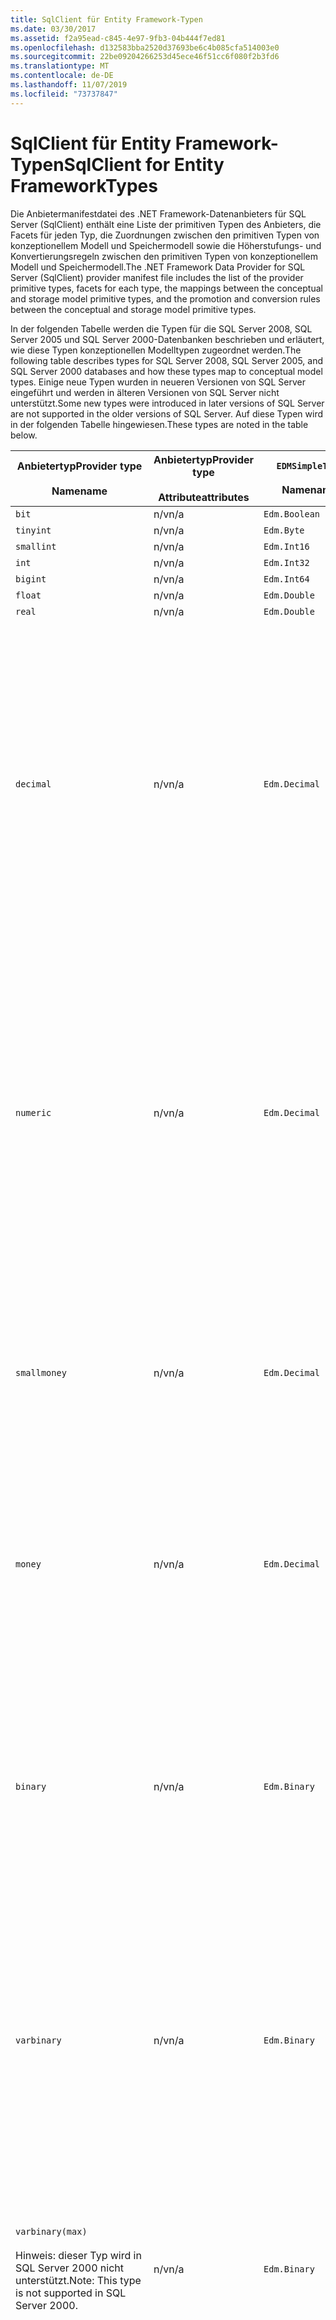 ```yaml
---
title: SqlClient für Entity Framework-Typen
ms.date: 03/30/2017
ms.assetid: f2a95ead-c845-4e97-9fb3-04b444f7ed81
ms.openlocfilehash: d132583bba2520d37693be6c4b085cfa514003e0
ms.sourcegitcommit: 22be09204266253d45ece46f51cc6f080f2b3fd6
ms.translationtype: MT
ms.contentlocale: de-DE
ms.lasthandoff: 11/07/2019
ms.locfileid: "73737847"
---
```

# <a name="sqlclient-for-entity-frameworktypes"></a><span data-ttu-id="a4013-102">SqlClient für Entity Framework-Typen</span><span class="sxs-lookup"><span data-stu-id="a4013-102">SqlClient for Entity FrameworkTypes</span></span>
<span data-ttu-id="a4013-103">Die Anbietermanifestdatei des .NET Framework-Datenanbieters für SQL Server (SqlClient) enthält eine Liste der primitiven Typen des Anbieters, die Facets für jeden Typ, die Zuordnungen zwischen den primitiven Typen von konzeptionellem Modell und Speichermodell sowie die Höherstufungs- und Konvertierungsregeln zwischen den primitiven Typen von konzeptionellem Modell und Speichermodell.</span><span class="sxs-lookup"><span data-stu-id="a4013-103">The .NET Framework Data Provider for SQL Server (SqlClient) provider manifest file includes the list of the provider primitive types, facets for each type, the mappings between the conceptual and storage model primitive types, and the promotion and conversion rules between the conceptual and storage model primitive types.</span></span>  
  
 <span data-ttu-id="a4013-104">In der folgenden Tabelle werden die Typen für die SQL Server 2008, SQL Server 2005 und SQL Server 2000-Datenbanken beschrieben und erläutert, wie diese Typen konzeptionellen Modelltypen zugeordnet werden.</span><span class="sxs-lookup"><span data-stu-id="a4013-104">The following table describes types for SQL Server 2008, SQL Server 2005, and SQL Server 2000 databases and how these types map to conceptual model types.</span></span> <span data-ttu-id="a4013-105">Einige neue Typen wurden in neueren Versionen von SQL Server eingeführt und werden in älteren Versionen von SQL Server nicht unterstützt.</span><span class="sxs-lookup"><span data-stu-id="a4013-105">Some new types were introduced in later versions of SQL Server are not supported in the older versions of SQL Server.</span></span> <span data-ttu-id="a4013-106">Auf diese Typen wird in der folgenden Tabelle hingewiesen.</span><span class="sxs-lookup"><span data-stu-id="a4013-106">These types are noted in the table below.</span></span>  
  
|<span data-ttu-id="a4013-107">Anbietertyp</span><span class="sxs-lookup"><span data-stu-id="a4013-107">Provider type</span></span><br /><br /> <span data-ttu-id="a4013-108">Name</span><span class="sxs-lookup"><span data-stu-id="a4013-108">name</span></span>|<span data-ttu-id="a4013-109">Anbietertyp</span><span class="sxs-lookup"><span data-stu-id="a4013-109">Provider type</span></span><br /><br /> <span data-ttu-id="a4013-110">Attribute</span><span class="sxs-lookup"><span data-stu-id="a4013-110">attributes</span></span>|`EDMSimpleType`<br /><br /> <span data-ttu-id="a4013-111">Name</span><span class="sxs-lookup"><span data-stu-id="a4013-111">name</span></span>|<span data-ttu-id="a4013-112">Facets</span><span class="sxs-lookup"><span data-stu-id="a4013-112">Facets</span></span>|  
|----------------------------|----------------------------------|------------------------------|------------|  
|`bit`|<span data-ttu-id="a4013-113">n/v</span><span class="sxs-lookup"><span data-stu-id="a4013-113">n/a</span></span>|`Edm.Boolean`|<span data-ttu-id="a4013-114">n/v</span><span class="sxs-lookup"><span data-stu-id="a4013-114">n/a</span></span>|  
|`tinyint`|<span data-ttu-id="a4013-115">n/v</span><span class="sxs-lookup"><span data-stu-id="a4013-115">n/a</span></span>|`Edm.Byte`|<span data-ttu-id="a4013-116">n/v</span><span class="sxs-lookup"><span data-stu-id="a4013-116">n/a</span></span>|  
|`smallint`|<span data-ttu-id="a4013-117">n/v</span><span class="sxs-lookup"><span data-stu-id="a4013-117">n/a</span></span>|`Edm.Int16`|<span data-ttu-id="a4013-118">n/v</span><span class="sxs-lookup"><span data-stu-id="a4013-118">n/a</span></span>|  
|`int`|<span data-ttu-id="a4013-119">n/v</span><span class="sxs-lookup"><span data-stu-id="a4013-119">n/a</span></span>|`Edm.Int32`|<span data-ttu-id="a4013-120">n/v</span><span class="sxs-lookup"><span data-stu-id="a4013-120">n/a</span></span>|  
|`bigint`|<span data-ttu-id="a4013-121">n/v</span><span class="sxs-lookup"><span data-stu-id="a4013-121">n/a</span></span>|`Edm.Int64`|<span data-ttu-id="a4013-122">n/v</span><span class="sxs-lookup"><span data-stu-id="a4013-122">n/a</span></span>|  
|`float`|<span data-ttu-id="a4013-123">n/v</span><span class="sxs-lookup"><span data-stu-id="a4013-123">n/a</span></span>|`Edm.Double`|<span data-ttu-id="a4013-124">n/v</span><span class="sxs-lookup"><span data-stu-id="a4013-124">n/a</span></span>|  
|`real`|<span data-ttu-id="a4013-125">n/v</span><span class="sxs-lookup"><span data-stu-id="a4013-125">n/a</span></span>|`Edm.Double`|<span data-ttu-id="a4013-126">n/v</span><span class="sxs-lookup"><span data-stu-id="a4013-126">n/a</span></span>|  
|`decimal`|<span data-ttu-id="a4013-127">n/v</span><span class="sxs-lookup"><span data-stu-id="a4013-127">n/a</span></span>|`Edm.Decimal`|<span data-ttu-id="a4013-128">Präziser</span><span class="sxs-lookup"><span data-stu-id="a4013-128">Precision:</span></span><br /><br /> <span data-ttu-id="a4013-129">-Minimal: 1</span><span class="sxs-lookup"><span data-stu-id="a4013-129">- Minimum: 1</span></span><br /><br /> <span data-ttu-id="a4013-130">-Maximum: 38</span><span class="sxs-lookup"><span data-stu-id="a4013-130">- Maximum: 38</span></span><br /><br /> <span data-ttu-id="a4013-131">-Standard: 18</span><span class="sxs-lookup"><span data-stu-id="a4013-131">- Default: 18</span></span><br /><br /> <span data-ttu-id="a4013-132">-Konstant: false</span><span class="sxs-lookup"><span data-stu-id="a4013-132">- Constant: False</span></span><br /><br /> <span data-ttu-id="a4013-133">Migen</span><span class="sxs-lookup"><span data-stu-id="a4013-133">Scale:</span></span><br /><br /> <span data-ttu-id="a4013-134">-Minimalwert: 0</span><span class="sxs-lookup"><span data-stu-id="a4013-134">- Minimum: 0</span></span><br /><br /> <span data-ttu-id="a4013-135">-Maximum: 38</span><span class="sxs-lookup"><span data-stu-id="a4013-135">- Maximum: 38</span></span><br /><br /> <span data-ttu-id="a4013-136">-Standardwert: 0</span><span class="sxs-lookup"><span data-stu-id="a4013-136">- Default: 0</span></span><br /><br /> <span data-ttu-id="a4013-137">-Konstant: false</span><span class="sxs-lookup"><span data-stu-id="a4013-137">- Constant: False</span></span>|  
|`numeric`|<span data-ttu-id="a4013-138">n/v</span><span class="sxs-lookup"><span data-stu-id="a4013-138">n/a</span></span>|`Edm.Decimal`|<span data-ttu-id="a4013-139">Präziser</span><span class="sxs-lookup"><span data-stu-id="a4013-139">Precision:</span></span><br /><br /> <span data-ttu-id="a4013-140">-Minimal: 1</span><span class="sxs-lookup"><span data-stu-id="a4013-140">- Minimum: 1</span></span><br /><br /> <span data-ttu-id="a4013-141">-Maximum: 38</span><span class="sxs-lookup"><span data-stu-id="a4013-141">- Maximum: 38</span></span><br /><br /> <span data-ttu-id="a4013-142">-Standard: 18</span><span class="sxs-lookup"><span data-stu-id="a4013-142">- Default: 18</span></span><br /><br /> <span data-ttu-id="a4013-143">-Konstant: false</span><span class="sxs-lookup"><span data-stu-id="a4013-143">- Constant: False</span></span><br /><br /> <span data-ttu-id="a4013-144">Migen</span><span class="sxs-lookup"><span data-stu-id="a4013-144">Scale:</span></span><br /><br /> <span data-ttu-id="a4013-145">-Minimalwert: 0</span><span class="sxs-lookup"><span data-stu-id="a4013-145">- Minimum: 0</span></span><br /><br /> <span data-ttu-id="a4013-146">-Maximum: 38</span><span class="sxs-lookup"><span data-stu-id="a4013-146">- Maximum: 38</span></span><br /><br /> <span data-ttu-id="a4013-147">-Standardwert: 0</span><span class="sxs-lookup"><span data-stu-id="a4013-147">- Default: 0</span></span><br /><br /> <span data-ttu-id="a4013-148">-Konstant: false</span><span class="sxs-lookup"><span data-stu-id="a4013-148">- Constant: False</span></span>|  
|`smallmoney`|<span data-ttu-id="a4013-149">n/v</span><span class="sxs-lookup"><span data-stu-id="a4013-149">n/a</span></span>|`Edm.Decimal`|<span data-ttu-id="a4013-150">Präziser</span><span class="sxs-lookup"><span data-stu-id="a4013-150">Precision:</span></span><br /><br /> <span data-ttu-id="a4013-151">-Standard: 10</span><span class="sxs-lookup"><span data-stu-id="a4013-151">- Default: 10</span></span><br /><br /> <span data-ttu-id="a4013-152">-Konstant: true</span><span class="sxs-lookup"><span data-stu-id="a4013-152">- Constant: True</span></span><br /><br /> <span data-ttu-id="a4013-153">Migen</span><span class="sxs-lookup"><span data-stu-id="a4013-153">Scale:</span></span><br /><br /> <span data-ttu-id="a4013-154">-Standardwert: 4</span><span class="sxs-lookup"><span data-stu-id="a4013-154">- Default: 4</span></span><br /><br /> <span data-ttu-id="a4013-155">-Konstant: true</span><span class="sxs-lookup"><span data-stu-id="a4013-155">- Constant: True</span></span>|  
|`money`|<span data-ttu-id="a4013-156">n/v</span><span class="sxs-lookup"><span data-stu-id="a4013-156">n/a</span></span>|`Edm.Decimal`|<span data-ttu-id="a4013-157">Präziser</span><span class="sxs-lookup"><span data-stu-id="a4013-157">Precision:</span></span><br /><br /> <span data-ttu-id="a4013-158">-Standardwert: 19</span><span class="sxs-lookup"><span data-stu-id="a4013-158">- Default: 19</span></span><br /><br /> <span data-ttu-id="a4013-159">-Konstant: true</span><span class="sxs-lookup"><span data-stu-id="a4013-159">- Constant: True</span></span><br /><br /> <span data-ttu-id="a4013-160">Migen</span><span class="sxs-lookup"><span data-stu-id="a4013-160">Scale:</span></span><br /><br /> <span data-ttu-id="a4013-161">-Standardwert: 4</span><span class="sxs-lookup"><span data-stu-id="a4013-161">- Default: 4</span></span><br /><br /> <span data-ttu-id="a4013-162">-Konstant: true</span><span class="sxs-lookup"><span data-stu-id="a4013-162">- Constant: True</span></span>|  
|`binary`|<span data-ttu-id="a4013-163">n/v</span><span class="sxs-lookup"><span data-stu-id="a4013-163">n/a</span></span>|`Edm.Binary`|<span data-ttu-id="a4013-164">MaxLength</span><span class="sxs-lookup"><span data-stu-id="a4013-164">MaxLength:</span></span><br /><br /> <span data-ttu-id="a4013-165">-Minimal: 1</span><span class="sxs-lookup"><span data-stu-id="a4013-165">- Minimum: 1</span></span><br /><br /> <span data-ttu-id="a4013-166">-Maximum: 8000</span><span class="sxs-lookup"><span data-stu-id="a4013-166">- Maximum: 8000</span></span><br /><br /> <span data-ttu-id="a4013-167">-Standard: 8000</span><span class="sxs-lookup"><span data-stu-id="a4013-167">- Default: 8000</span></span><br /><br /> <span data-ttu-id="a4013-168">-Konstant: false</span><span class="sxs-lookup"><span data-stu-id="a4013-168">- Constant: False</span></span><br /><br /> <span data-ttu-id="a4013-169">FixedLength:</span><span class="sxs-lookup"><span data-stu-id="a4013-169">FixedLength:</span></span><br /><br /> <span data-ttu-id="a4013-170">-Standard: true</span><span class="sxs-lookup"><span data-stu-id="a4013-170">- Default: True</span></span><br /><br /> <span data-ttu-id="a4013-171">-Konstant: true</span><span class="sxs-lookup"><span data-stu-id="a4013-171">- Constant: True</span></span>|  
|`varbinary`|<span data-ttu-id="a4013-172">n/v</span><span class="sxs-lookup"><span data-stu-id="a4013-172">n/a</span></span>|`Edm.Binary`|<span data-ttu-id="a4013-173">MaxLength</span><span class="sxs-lookup"><span data-stu-id="a4013-173">MaxLength:</span></span><br /><br /> <span data-ttu-id="a4013-174">-Minimal: 1</span><span class="sxs-lookup"><span data-stu-id="a4013-174">- Minimum: 1</span></span><br /><br /> <span data-ttu-id="a4013-175">-Maximum: 8000</span><span class="sxs-lookup"><span data-stu-id="a4013-175">- Maximum: 8000</span></span><br /><br /> <span data-ttu-id="a4013-176">-Standard: 8000</span><span class="sxs-lookup"><span data-stu-id="a4013-176">- Default: 8000</span></span><br /><br /> <span data-ttu-id="a4013-177">-Konstant: false</span><span class="sxs-lookup"><span data-stu-id="a4013-177">- Constant: False</span></span><br /><br /> <span data-ttu-id="a4013-178">FixedLength:</span><span class="sxs-lookup"><span data-stu-id="a4013-178">FixedLength:</span></span><br /><br /> <span data-ttu-id="a4013-179">-Standardwert: false</span><span class="sxs-lookup"><span data-stu-id="a4013-179">- Default: False</span></span><br /><br /> <span data-ttu-id="a4013-180">-Konstant: true</span><span class="sxs-lookup"><span data-stu-id="a4013-180">- Constant: True</span></span>|  
|`varbinary(max)`<br /><br /> <span data-ttu-id="a4013-181">Hinweis: dieser Typ wird in SQL Server 2000 nicht unterstützt.</span><span class="sxs-lookup"><span data-stu-id="a4013-181">Note: This type is not supported in SQL Server 2000.</span></span>|<span data-ttu-id="a4013-182">n/v</span><span class="sxs-lookup"><span data-stu-id="a4013-182">n/a</span></span>|`Edm.Binary`|<span data-ttu-id="a4013-183">MaxLength</span><span class="sxs-lookup"><span data-stu-id="a4013-183">MaxLength:</span></span><br /><br /> <span data-ttu-id="a4013-184">-Standard: 214748364780</span><span class="sxs-lookup"><span data-stu-id="a4013-184">- Default: 214748364780</span></span><br /><br /> <span data-ttu-id="a4013-185">-Konstant: true</span><span class="sxs-lookup"><span data-stu-id="a4013-185">- Constant: True</span></span><br /><br /> <span data-ttu-id="a4013-186">FixedLength:</span><span class="sxs-lookup"><span data-stu-id="a4013-186">FixedLength:</span></span><br /><br /> <span data-ttu-id="a4013-187">-Standardwert: false</span><span class="sxs-lookup"><span data-stu-id="a4013-187">- Default: False</span></span><br /><br /> <span data-ttu-id="a4013-188">-Konstant: true</span><span class="sxs-lookup"><span data-stu-id="a4013-188">- Constant: True</span></span>|  
|`image`|<span data-ttu-id="a4013-189">n/v</span><span class="sxs-lookup"><span data-stu-id="a4013-189">n/a</span></span>|`Edm.Binary`|<span data-ttu-id="a4013-190">MaxLength</span><span class="sxs-lookup"><span data-stu-id="a4013-190">MaxLength:</span></span><br /><br /> <span data-ttu-id="a4013-191">-Standard: 2147483647</span><span class="sxs-lookup"><span data-stu-id="a4013-191">- Default: 2147483647</span></span><br /><br /> <span data-ttu-id="a4013-192">-Konstant: true</span><span class="sxs-lookup"><span data-stu-id="a4013-192">- Constant: True</span></span><br /><br /> <span data-ttu-id="a4013-193">FixedLength:</span><span class="sxs-lookup"><span data-stu-id="a4013-193">FixedLength:</span></span><br /><br /> <span data-ttu-id="a4013-194">-Standardwert: false</span><span class="sxs-lookup"><span data-stu-id="a4013-194">- Default: False</span></span><br /><br /> <span data-ttu-id="a4013-195">-Konstant: true</span><span class="sxs-lookup"><span data-stu-id="a4013-195">- Constant: True</span></span>|  
|`timestamp`|<span data-ttu-id="a4013-196">n/v</span><span class="sxs-lookup"><span data-stu-id="a4013-196">n/a</span></span>|`Edm.Binary`|<span data-ttu-id="a4013-197">MaxLength</span><span class="sxs-lookup"><span data-stu-id="a4013-197">MaxLength:</span></span><br /><br /> <span data-ttu-id="a4013-198">-Standardwert: 8</span><span class="sxs-lookup"><span data-stu-id="a4013-198">- Default: 8</span></span><br /><br /> <span data-ttu-id="a4013-199">-Konstant: true</span><span class="sxs-lookup"><span data-stu-id="a4013-199">- Constant: True</span></span><br /><br /> <span data-ttu-id="a4013-200">FixedLength:</span><span class="sxs-lookup"><span data-stu-id="a4013-200">FixedLength:</span></span><br /><br /> <span data-ttu-id="a4013-201">-Standard: true</span><span class="sxs-lookup"><span data-stu-id="a4013-201">- Default: True</span></span><br /><br /> <span data-ttu-id="a4013-202">-Konstant: true</span><span class="sxs-lookup"><span data-stu-id="a4013-202">- Constant: True</span></span>|  
|`rowversion`|<span data-ttu-id="a4013-203">n/v</span><span class="sxs-lookup"><span data-stu-id="a4013-203">n/a</span></span>|`Edm.Binary`|<span data-ttu-id="a4013-204">MaxLength</span><span class="sxs-lookup"><span data-stu-id="a4013-204">MaxLength:</span></span><br /><br /> <span data-ttu-id="a4013-205">-Standardwert: 8</span><span class="sxs-lookup"><span data-stu-id="a4013-205">- Default: 8</span></span><br /><br /> <span data-ttu-id="a4013-206">-Konstant: true</span><span class="sxs-lookup"><span data-stu-id="a4013-206">- Constant: True</span></span><br /><br /> <span data-ttu-id="a4013-207">FixedLength:</span><span class="sxs-lookup"><span data-stu-id="a4013-207">FixedLength:</span></span><br /><br /> <span data-ttu-id="a4013-208">-Standard: true</span><span class="sxs-lookup"><span data-stu-id="a4013-208">- Default: True</span></span><br /><br /> <span data-ttu-id="a4013-209">-Konstant: true</span><span class="sxs-lookup"><span data-stu-id="a4013-209">- Constant: True</span></span>|  
|`smalldatetime`|<span data-ttu-id="a4013-210">n/v</span><span class="sxs-lookup"><span data-stu-id="a4013-210">n/a</span></span>|`Edm.DateTime`|<span data-ttu-id="a4013-211">Präziser</span><span class="sxs-lookup"><span data-stu-id="a4013-211">Precision:</span></span><br /><br /> <span data-ttu-id="a4013-212">-Standardwert: 0</span><span class="sxs-lookup"><span data-stu-id="a4013-212">- Default: 0</span></span><br /><br /> <span data-ttu-id="a4013-213">-Konstant: true</span><span class="sxs-lookup"><span data-stu-id="a4013-213">- Constant: True</span></span>|  
|`datetime`|<span data-ttu-id="a4013-214">n/v</span><span class="sxs-lookup"><span data-stu-id="a4013-214">n/a</span></span>|`Edm.DateTime`|<span data-ttu-id="a4013-215">Präziser</span><span class="sxs-lookup"><span data-stu-id="a4013-215">Precision:</span></span><br /><br /> <span data-ttu-id="a4013-216">-Standardwert: 3</span><span class="sxs-lookup"><span data-stu-id="a4013-216">- Default: 3</span></span><br /><br /> <span data-ttu-id="a4013-217">-Konstant: true</span><span class="sxs-lookup"><span data-stu-id="a4013-217">- Constant: True</span></span>|  
|`date`<br /><br /> <span data-ttu-id="a4013-218">Hinweis: dieser Typ wird in SQL Server 2005 und SQL Server 2000 nicht unterstützt.</span><span class="sxs-lookup"><span data-stu-id="a4013-218">Note: This type is not supported in SQL Server 2005 and SQL Server 2000.</span></span>|<span data-ttu-id="a4013-219">n/v</span><span class="sxs-lookup"><span data-stu-id="a4013-219">n/a</span></span>|`Edm.DateTime`|<span data-ttu-id="a4013-220">Präziser</span><span class="sxs-lookup"><span data-stu-id="a4013-220">Precision:</span></span><br /><br /> <span data-ttu-id="a4013-221">-Standardwert: 0</span><span class="sxs-lookup"><span data-stu-id="a4013-221">- Default: 0</span></span><br /><br /> <span data-ttu-id="a4013-222">-Konstant: false</span><span class="sxs-lookup"><span data-stu-id="a4013-222">- Constant: False</span></span>|  
|`time`<br /><br /> <span data-ttu-id="a4013-223">Hinweis: dieser Typ wird in SQL Server 2005 und SQL Server 2000 nicht unterstützt.</span><span class="sxs-lookup"><span data-stu-id="a4013-223">Note: This type is not supported in SQL Server 2005 and SQL Server 2000.</span></span>|<span data-ttu-id="a4013-224">n/v</span><span class="sxs-lookup"><span data-stu-id="a4013-224">n/a</span></span>|`Edm.Time`|<span data-ttu-id="a4013-225">Präziser</span><span class="sxs-lookup"><span data-stu-id="a4013-225">Precision:</span></span><br /><br /> <span data-ttu-id="a4013-226">-Standardwert: 7</span><span class="sxs-lookup"><span data-stu-id="a4013-226">- Default: 7</span></span><br /><br /> <span data-ttu-id="a4013-227">-Konstant: false</span><span class="sxs-lookup"><span data-stu-id="a4013-227">- Constant: False</span></span>|  
|`datetime2`<br /><br /> <span data-ttu-id="a4013-228">Hinweis: dieser Typ wird in SQL Server 2005 und SQL Server 2000 nicht unterstützt.</span><span class="sxs-lookup"><span data-stu-id="a4013-228">Note: This type is not supported in SQL Server 2005 and SQL Server 2000.</span></span>|<span data-ttu-id="a4013-229">n/v</span><span class="sxs-lookup"><span data-stu-id="a4013-229">n/a</span></span>|`Edm.DateTime`|<span data-ttu-id="a4013-230">Präziser</span><span class="sxs-lookup"><span data-stu-id="a4013-230">Precision:</span></span><br /><br /> <span data-ttu-id="a4013-231">-Standardwert: 7</span><span class="sxs-lookup"><span data-stu-id="a4013-231">- Default: 7</span></span><br /><br /> <span data-ttu-id="a4013-232">-Konstant: false</span><span class="sxs-lookup"><span data-stu-id="a4013-232">- Constant: False</span></span>|  
|`datetimeoffset`<br /><br /> <span data-ttu-id="a4013-233">Hinweis: dieser Typ wird in SQL Server 2005 und SQL Server 2000 nicht unterstützt.</span><span class="sxs-lookup"><span data-stu-id="a4013-233">Note: This type is not supported in SQL Server 2005 and SQL Server 2000.</span></span>|<span data-ttu-id="a4013-234">n/v</span><span class="sxs-lookup"><span data-stu-id="a4013-234">n/a</span></span>|`Edm.DateTimeOffset`|<span data-ttu-id="a4013-235">Präziser</span><span class="sxs-lookup"><span data-stu-id="a4013-235">Precision:</span></span><br /><br /> <span data-ttu-id="a4013-236">-Standardwert: 7</span><span class="sxs-lookup"><span data-stu-id="a4013-236">- Default: 7</span></span><br /><br /> <span data-ttu-id="a4013-237">-Konstant: false</span><span class="sxs-lookup"><span data-stu-id="a4013-237">- Constant: False</span></span>|  
|`nvarchar`<br /><br /> <span data-ttu-id="a4013-238">Hinweis: dieser Typ wird in SQL Server 2000 nicht unterstützt.</span><span class="sxs-lookup"><span data-stu-id="a4013-238">Note: This type is not supported in SQL Server 2000.</span></span>|<span data-ttu-id="a4013-239">n/v</span><span class="sxs-lookup"><span data-stu-id="a4013-239">n/a</span></span>|`Edm.String`|<span data-ttu-id="a4013-240">MaxLength</span><span class="sxs-lookup"><span data-stu-id="a4013-240">MaxLength:</span></span><br /><br /> <span data-ttu-id="a4013-241">-Minimal: 1</span><span class="sxs-lookup"><span data-stu-id="a4013-241">- Minimum: 1</span></span><br /><br /> <span data-ttu-id="a4013-242">-Maximum: 4000</span><span class="sxs-lookup"><span data-stu-id="a4013-242">- Maximum: 4000</span></span><br /><br /> <span data-ttu-id="a4013-243">-Standard: 4000</span><span class="sxs-lookup"><span data-stu-id="a4013-243">- Default: 4000</span></span><br /><br /> <span data-ttu-id="a4013-244">-Konstant: false</span><span class="sxs-lookup"><span data-stu-id="a4013-244">- Constant: False</span></span><br /><br /> <span data-ttu-id="a4013-245">Unicode:</span><span class="sxs-lookup"><span data-stu-id="a4013-245">Unicode:</span></span><br /><br /> <span data-ttu-id="a4013-246">-Standard: true</span><span class="sxs-lookup"><span data-stu-id="a4013-246">- Default: True</span></span><br /><br /> <span data-ttu-id="a4013-247">-Konstant: true</span><span class="sxs-lookup"><span data-stu-id="a4013-247">- Constant: True</span></span><br /><br /> <span data-ttu-id="a4013-248">FixedLength:</span><span class="sxs-lookup"><span data-stu-id="a4013-248">FixedLength:</span></span><br /><br /> <span data-ttu-id="a4013-249">-Standardwert: false</span><span class="sxs-lookup"><span data-stu-id="a4013-249">- Default: False</span></span><br /><br /> <span data-ttu-id="a4013-250">-Konstant: true</span><span class="sxs-lookup"><span data-stu-id="a4013-250">- Constant: True</span></span>|  
|`varchar`<br /><br /> <span data-ttu-id="a4013-251">Hinweis: dieser Typ wird in SQL Server 2000 nicht unterstützt.</span><span class="sxs-lookup"><span data-stu-id="a4013-251">Note: This type is not supported in SQL Server 2000.</span></span>|<span data-ttu-id="a4013-252">n/v</span><span class="sxs-lookup"><span data-stu-id="a4013-252">n/a</span></span>|`Edm.String`|<span data-ttu-id="a4013-253">MaxLength</span><span class="sxs-lookup"><span data-stu-id="a4013-253">MaxLength:</span></span><br /><br /> <span data-ttu-id="a4013-254">-Minimal: 1</span><span class="sxs-lookup"><span data-stu-id="a4013-254">- Minimum: 1</span></span><br /><br /> <span data-ttu-id="a4013-255">-Maximum: 8000</span><span class="sxs-lookup"><span data-stu-id="a4013-255">- Maximum: 8000</span></span><br /><br /> <span data-ttu-id="a4013-256">-Standard: 8000</span><span class="sxs-lookup"><span data-stu-id="a4013-256">- Default: 8000</span></span><br /><br /> <span data-ttu-id="a4013-257">-Konstant: false</span><span class="sxs-lookup"><span data-stu-id="a4013-257">- Constant: False</span></span><br /><br /> <span data-ttu-id="a4013-258">Unicode:</span><span class="sxs-lookup"><span data-stu-id="a4013-258">Unicode:</span></span><br /><br /> <span data-ttu-id="a4013-259">-Standardwert: false</span><span class="sxs-lookup"><span data-stu-id="a4013-259">- Default: False</span></span><br /><br /> <span data-ttu-id="a4013-260">-Konstant: true</span><span class="sxs-lookup"><span data-stu-id="a4013-260">- Constant: True</span></span><br /><br /> <span data-ttu-id="a4013-261">FixedLength:</span><span class="sxs-lookup"><span data-stu-id="a4013-261">FixedLength:</span></span><br /><br /> <span data-ttu-id="a4013-262">-Standardwert: false</span><span class="sxs-lookup"><span data-stu-id="a4013-262">- Default: False</span></span><br /><br /> <span data-ttu-id="a4013-263">-Konstant: true</span><span class="sxs-lookup"><span data-stu-id="a4013-263">- Constant: True</span></span>|  
|`char`|<span data-ttu-id="a4013-264">n/v</span><span class="sxs-lookup"><span data-stu-id="a4013-264">n/a</span></span>|`Edm.String`|<span data-ttu-id="a4013-265">MaxLength</span><span class="sxs-lookup"><span data-stu-id="a4013-265">MaxLength:</span></span><br /><br /> <span data-ttu-id="a4013-266">-Minimal: 1</span><span class="sxs-lookup"><span data-stu-id="a4013-266">- Minimum: 1</span></span><br /><br /> <span data-ttu-id="a4013-267">-Maximum: 8000</span><span class="sxs-lookup"><span data-stu-id="a4013-267">- Maximum: 8000</span></span><br /><br /> <span data-ttu-id="a4013-268">-Standard: 8000</span><span class="sxs-lookup"><span data-stu-id="a4013-268">- Default: 8000</span></span><br /><br /> <span data-ttu-id="a4013-269">-Konstant: false</span><span class="sxs-lookup"><span data-stu-id="a4013-269">- Constant: False</span></span><br /><br /> <span data-ttu-id="a4013-270">Unicode:</span><span class="sxs-lookup"><span data-stu-id="a4013-270">Unicode:</span></span><br /><br /> <span data-ttu-id="a4013-271">-Standardwert: false</span><span class="sxs-lookup"><span data-stu-id="a4013-271">- Default: False</span></span><br /><br /> <span data-ttu-id="a4013-272">-Konstant: true</span><span class="sxs-lookup"><span data-stu-id="a4013-272">- Constant: True</span></span><br /><br /> <span data-ttu-id="a4013-273">FixedLength:</span><span class="sxs-lookup"><span data-stu-id="a4013-273">FixedLength:</span></span><br /><br /> <span data-ttu-id="a4013-274">-Standard: true</span><span class="sxs-lookup"><span data-stu-id="a4013-274">- Default: True</span></span><br /><br /> <span data-ttu-id="a4013-275">-Konstant: true</span><span class="sxs-lookup"><span data-stu-id="a4013-275">- Constant: True</span></span>|  
|`nchar`|<span data-ttu-id="a4013-276">n/v</span><span class="sxs-lookup"><span data-stu-id="a4013-276">n/a</span></span>|`Edm.String`|<span data-ttu-id="a4013-277">MaxLength</span><span class="sxs-lookup"><span data-stu-id="a4013-277">MaxLength:</span></span><br /><br /> <span data-ttu-id="a4013-278">-Minimal: 1</span><span class="sxs-lookup"><span data-stu-id="a4013-278">- Minimum: 1</span></span><br /><br /> <span data-ttu-id="a4013-279">-Maximum: 4000</span><span class="sxs-lookup"><span data-stu-id="a4013-279">- Maximum: 4000</span></span><br /><br /> <span data-ttu-id="a4013-280">-Standard: 4000</span><span class="sxs-lookup"><span data-stu-id="a4013-280">- Default: 4000</span></span><br /><br /> <span data-ttu-id="a4013-281">-Konstant: false</span><span class="sxs-lookup"><span data-stu-id="a4013-281">- Constant: False</span></span><br /><br /> <span data-ttu-id="a4013-282">Unicode:</span><span class="sxs-lookup"><span data-stu-id="a4013-282">Unicode:</span></span><br /><br /> <span data-ttu-id="a4013-283">-Standard: true</span><span class="sxs-lookup"><span data-stu-id="a4013-283">- Default: True</span></span><br /><br /> <span data-ttu-id="a4013-284">-Konstant: true</span><span class="sxs-lookup"><span data-stu-id="a4013-284">- Constant: True</span></span><br /><br /> <span data-ttu-id="a4013-285">FixedLength:</span><span class="sxs-lookup"><span data-stu-id="a4013-285">FixedLength:</span></span><br /><br /> <span data-ttu-id="a4013-286">-Standard: true</span><span class="sxs-lookup"><span data-stu-id="a4013-286">- Default: True</span></span><br /><br /> <span data-ttu-id="a4013-287">-Konstant: true</span><span class="sxs-lookup"><span data-stu-id="a4013-287">- Constant: True</span></span>|  
|<span data-ttu-id="a4013-288">`varchar`(`max`)</span><span class="sxs-lookup"><span data-stu-id="a4013-288">`varchar`(`max`)</span></span>|<span data-ttu-id="a4013-289">n/v</span><span class="sxs-lookup"><span data-stu-id="a4013-289">n/a</span></span>|`Edm.String`|<span data-ttu-id="a4013-290">MaxLength</span><span class="sxs-lookup"><span data-stu-id="a4013-290">MaxLength:</span></span><br /><br /> <span data-ttu-id="a4013-291">-Standard: 2147483647</span><span class="sxs-lookup"><span data-stu-id="a4013-291">- Default: 2147483647</span></span><br /><br /> <span data-ttu-id="a4013-292">-Konstant: true</span><span class="sxs-lookup"><span data-stu-id="a4013-292">- Constant: True</span></span><br /><br /> <span data-ttu-id="a4013-293">Unicode:</span><span class="sxs-lookup"><span data-stu-id="a4013-293">Unicode:</span></span><br /><br /> <span data-ttu-id="a4013-294">-Standardwert: false</span><span class="sxs-lookup"><span data-stu-id="a4013-294">- Default: False</span></span><br /><br /> <span data-ttu-id="a4013-295">-Konstant: true</span><span class="sxs-lookup"><span data-stu-id="a4013-295">- Constant: True</span></span><br /><br /> <span data-ttu-id="a4013-296">FixedLength:</span><span class="sxs-lookup"><span data-stu-id="a4013-296">FixedLength:</span></span><br /><br /> <span data-ttu-id="a4013-297">-Standardwert: false</span><span class="sxs-lookup"><span data-stu-id="a4013-297">- Default: False</span></span><br /><br /> <span data-ttu-id="a4013-298">-Konstant: true</span><span class="sxs-lookup"><span data-stu-id="a4013-298">- Constant: True</span></span>|  
|<span data-ttu-id="a4013-299">`nvarchar`(`max`)</span><span class="sxs-lookup"><span data-stu-id="a4013-299">`nvarchar`(`max`)</span></span>|<span data-ttu-id="a4013-300">n/v</span><span class="sxs-lookup"><span data-stu-id="a4013-300">n/a</span></span>|`Edm.String`|<span data-ttu-id="a4013-301">MaxLength</span><span class="sxs-lookup"><span data-stu-id="a4013-301">MaxLength:</span></span><br /><br /> <span data-ttu-id="a4013-302">-Standard: 1073741823</span><span class="sxs-lookup"><span data-stu-id="a4013-302">- Default: 1073741823</span></span><br /><br /> <span data-ttu-id="a4013-303">-Konstant: true</span><span class="sxs-lookup"><span data-stu-id="a4013-303">- Constant: True</span></span><br /><br /> <span data-ttu-id="a4013-304">Unicode:</span><span class="sxs-lookup"><span data-stu-id="a4013-304">Unicode:</span></span><br /><br /> <span data-ttu-id="a4013-305">-Standard: true</span><span class="sxs-lookup"><span data-stu-id="a4013-305">- Default: True</span></span><br /><br /> <span data-ttu-id="a4013-306">-Konstant: true</span><span class="sxs-lookup"><span data-stu-id="a4013-306">- Constant: True</span></span><br /><br /> <span data-ttu-id="a4013-307">FixedLength:</span><span class="sxs-lookup"><span data-stu-id="a4013-307">FixedLength:</span></span><br /><br /> <span data-ttu-id="a4013-308">-Standardwert: false</span><span class="sxs-lookup"><span data-stu-id="a4013-308">- Default: False</span></span><br /><br /> <span data-ttu-id="a4013-309">-Konstant: true</span><span class="sxs-lookup"><span data-stu-id="a4013-309">- Constant: True</span></span>|  
|`ntext`|<span data-ttu-id="a4013-310">Gleichwertig: false</span><span class="sxs-lookup"><span data-stu-id="a4013-310">Equal comparable: False</span></span><br /><br /> <span data-ttu-id="a4013-311">Vergleichbare Reihenfolge: false</span><span class="sxs-lookup"><span data-stu-id="a4013-311">Order comparable: False</span></span>|`Edm.String`|<span data-ttu-id="a4013-312">MaxLength</span><span class="sxs-lookup"><span data-stu-id="a4013-312">MaxLength:</span></span><br /><br /> <span data-ttu-id="a4013-313">-Standard: 1073741823</span><span class="sxs-lookup"><span data-stu-id="a4013-313">- Default: 1073741823</span></span><br /><br /> <span data-ttu-id="a4013-314">-Konstant: true</span><span class="sxs-lookup"><span data-stu-id="a4013-314">- Constant: True</span></span><br /><br /> <span data-ttu-id="a4013-315">Unicode:</span><span class="sxs-lookup"><span data-stu-id="a4013-315">Unicode:</span></span><br /><br /> <span data-ttu-id="a4013-316">-Standardwert: false</span><span class="sxs-lookup"><span data-stu-id="a4013-316">- Default: False</span></span><br /><br /> <span data-ttu-id="a4013-317">-Konstant: true</span><span class="sxs-lookup"><span data-stu-id="a4013-317">- Constant: True</span></span><br /><br /> <span data-ttu-id="a4013-318">FixedLength:</span><span class="sxs-lookup"><span data-stu-id="a4013-318">FixedLength:</span></span><br /><br /> <span data-ttu-id="a4013-319">-Standardwert: false</span><span class="sxs-lookup"><span data-stu-id="a4013-319">- Default: False</span></span><br /><br /> <span data-ttu-id="a4013-320">-Konstant: true</span><span class="sxs-lookup"><span data-stu-id="a4013-320">- Constant: True</span></span>|  
|`text`|<span data-ttu-id="a4013-321">Gleichwertig: false</span><span class="sxs-lookup"><span data-stu-id="a4013-321">Equal comparable: False</span></span><br /><br /> <span data-ttu-id="a4013-322">Vergleichbare Reihenfolge: false</span><span class="sxs-lookup"><span data-stu-id="a4013-322">Order comparable: False</span></span>|`Edm.String`|<span data-ttu-id="a4013-323">MaxLength</span><span class="sxs-lookup"><span data-stu-id="a4013-323">MaxLength:</span></span><br /><br /> <span data-ttu-id="a4013-324">-Standard: 2147483647</span><span class="sxs-lookup"><span data-stu-id="a4013-324">- Default: 2147483647</span></span><br /><br /> <span data-ttu-id="a4013-325">-Konstant: true</span><span class="sxs-lookup"><span data-stu-id="a4013-325">- Constant: True</span></span><br /><br /> <span data-ttu-id="a4013-326">Unicode:</span><span class="sxs-lookup"><span data-stu-id="a4013-326">Unicode:</span></span><br /><br /> <span data-ttu-id="a4013-327">-Standardwert: false</span><span class="sxs-lookup"><span data-stu-id="a4013-327">- Default: False</span></span><br /><br /> <span data-ttu-id="a4013-328">-Konstant: true</span><span class="sxs-lookup"><span data-stu-id="a4013-328">- Constant: True</span></span><br /><br /> <span data-ttu-id="a4013-329">FixedLength:</span><span class="sxs-lookup"><span data-stu-id="a4013-329">FixedLength:</span></span><br /><br /> <span data-ttu-id="a4013-330">-Standardwert: false</span><span class="sxs-lookup"><span data-stu-id="a4013-330">- Default: False</span></span><br /><br /> <span data-ttu-id="a4013-331">-Konstant: true</span><span class="sxs-lookup"><span data-stu-id="a4013-331">- Constant: True</span></span>|  
|`Unique`<br /><br /> `identifier`|<span data-ttu-id="a4013-332">Gleichwertig: true</span><span class="sxs-lookup"><span data-stu-id="a4013-332">Equal comparable: True</span></span><br /><br /> <span data-ttu-id="a4013-333">Vergleichbare Reihenfolge: true</span><span class="sxs-lookup"><span data-stu-id="a4013-333">Order comparable: True</span></span>|`Edm.Guid`|<span data-ttu-id="a4013-334">n/v</span><span class="sxs-lookup"><span data-stu-id="a4013-334">n/a</span></span>|  
|`xml`|<span data-ttu-id="a4013-335">Gleichwertig: false</span><span class="sxs-lookup"><span data-stu-id="a4013-335">Equal comparable: False</span></span><br /><br /> <span data-ttu-id="a4013-336">Vergleichbare Reihenfolge: false</span><span class="sxs-lookup"><span data-stu-id="a4013-336">Order comparable: False</span></span>|`Edm.String`|<span data-ttu-id="a4013-337">MaxLength</span><span class="sxs-lookup"><span data-stu-id="a4013-337">MaxLength:</span></span><br /><br /> <span data-ttu-id="a4013-338">-Standard: 1073741823</span><span class="sxs-lookup"><span data-stu-id="a4013-338">- Default: 1073741823</span></span><br /><br /> <span data-ttu-id="a4013-339">-Konstant: true</span><span class="sxs-lookup"><span data-stu-id="a4013-339">- Constant: True</span></span><br /><br /> <span data-ttu-id="a4013-340">Unicode:</span><span class="sxs-lookup"><span data-stu-id="a4013-340">Unicode:</span></span><br /><br /> <span data-ttu-id="a4013-341">-Standard: true</span><span class="sxs-lookup"><span data-stu-id="a4013-341">- Default: True</span></span><br /><br /> <span data-ttu-id="a4013-342">-Konstant: true</span><span class="sxs-lookup"><span data-stu-id="a4013-342">- Constant: True</span></span><br /><br /> <span data-ttu-id="a4013-343">FixedLength:</span><span class="sxs-lookup"><span data-stu-id="a4013-343">FixedLength:</span></span><br /><br /> <span data-ttu-id="a4013-344">-Standardwert: false</span><span class="sxs-lookup"><span data-stu-id="a4013-344">- Default: False</span></span><br /><br /> <span data-ttu-id="a4013-345">-Konstant: true</span><span class="sxs-lookup"><span data-stu-id="a4013-345">- Constant: True</span></span>|  
  
## <a name="see-also"></a><span data-ttu-id="a4013-346">Siehe auch</span><span class="sxs-lookup"><span data-stu-id="a4013-346">See also</span></span>

- [<span data-ttu-id="a4013-347">CSDL, SSDL, and MSL Specifications (CSDL-, SSDL- und MSL-Spezifikationen)</span><span class="sxs-lookup"><span data-stu-id="a4013-347">CSDL, SSDL, and MSL Specifications</span></span>](/ef/ef6/modeling/designer/advanced/edmx/csdl-spec)
